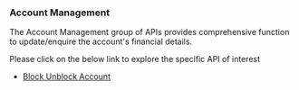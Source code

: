 ### Account Management ###

The Account Management group of APIs provides comprehensive function to update/enquire the account's financial details. 

Please click on the below link to explore the specific API of interest

- [Block Unblock Account](./APIs/Account-Management/Block-Account.md)

